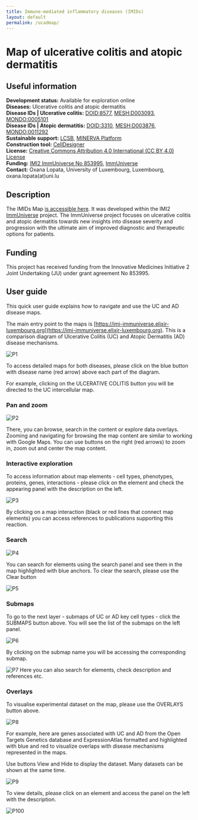 ```yaml
--- 
title: Immune-mediated inflammatory diseases (IMIDs) 
layout: default 
permalink: /ucadmap/
--- 
```


# Map of ulcerative colitis and atopic dermatitis

## Useful information 

**Development status:** Available for exploration online  
**Diseases:** Ulcerative colitis and atopic dermatitis  
**Disease IDs | Ulcerative colitis:** [DOID:8577](https://disease-ontology.org/?id=DOID:8577), [MESH:D003093](https://www.ncbi.nlm.nih.gov/mesh/D003093), [MONDO:0005101](https://www.ebi.ac.uk/ols/ontologies/mondo/terms?short_form=MONDO_0005101)  
**Disease IDs | Atopic dermatitis:** [DOID:3310](https://disease-ontology.org/?id=DOID:3310), [MESH:D003876](https://www.ncbi.nlm.nih.gov/mesh/D003876), [MONDO:0011292](https://www.ebi.ac.uk/ols/ontologies/mondo/terms?short_form=MONDO_0011292)  
**Sustainable support:** [LCSB](http://wwwen.uni.lu/lcsb), [MINERVA Platform](https://minerva.uni.lu/)  
**Construction tool:** [CellDesigner](https://www.celldesigner.org/)  
**License:** [Creative Commons Attribution 4.0 International (CC BY 4.0) License](https://creativecommons.org/licenses/by/4.0/)  
**Funding:** [IMI2 ImmUniverse No 853995](https://www.imi.europa.eu/projects-results/project-factsheets/immuniverse), [ImmUniverse](https://www.immuniverse.eu/)  
**Contact:** Oxana Lopata, University of Luxembourg, Luxembourg, oxana.lopata(at)uni.lu  

## Description

The IMIDs Map [is accessible here](https://imi-immuniverse.elixir-luxembourg.org). It was developed within the IMI2 [ImmUniverse](https://www.immuniverse.eu/) project. The ImmUniverse project focuses on ulcerative colitis and atopic dermatitis towards new insights into disease severity and progression with the ultimate aim of improved diagnostic and therapeutic options for patients.

## Funding

This project has received funding from the Innovative Medicines Initiative 2 Joint Undertaking (JU) under grant agreement No 853995.

## User guide

This quick user guide explains how to navigate and use the UC and AD disease maps. 

The main entry point to the maps is  [https://imi-immuniverse.elixir-luxembourg.org](https://imi-immuniverse.elixir-luxembourg.org). This is a comparison diagram of Ulcerative Colitis (UC) and  Atopic Dermatitis (AD) disease mechanisms.

![P1](/images/projects/imids/P1.jpg "comparison diagram")

To access detailed maps for both diseases, please click on the blue button with disease name (red arrow) above each part of the diagram.  

For example, clicking on the ULCERATIVE COLITIS button you will be directed to the UC intercellular map.

### Pan and zoom

![P2](/images/projects/imids/P2.jpg "uc map pan zoom")

There, you can browse, search in the content or explore data overlays.
Zooming and navigating for browsing the map content are similar to working with Google Maps. You can use buttons on the right (red arrows) to zoom in, zoom out and center the map content.

### Interactive exploration

To access information about map elements - cell types, phenotypes, proteins, genes, interactions - please click on the element and check the appearing panel with the description on the left. 

![P3](/images/projects/imids/P3.jpg "uc map click interaction")

By clicking on a map interaction (black or red lines that connect map elements) you can access references to publications supporting this reaction.

### Search

![P4](/images/projects/imids/P4.jpg "uc map search")

You can search for elements using the search panel and see them in the map highlighted with blue anchors. To clear the search, please use the Clear button

![P5](/images/projects/imids/P5.jpg "uc map clear")

### Submaps

To go to the next layer - submaps of UC or AD key cell types - click the SUBMAPS button above. You will see the list of the submaps on the left panel.

![P6](/images/projects/imids/P6.jpg "uc map submaps")

By clicking on the submap name you will be accessing the corresponding submap.


![P7](/images/projects/imids/P7.jpg "uc map submaps explore")
Here you can also search for elements, check description and references etc.

### Overlays

To visualise experimental dataset on the map, please use the OVERLAYS button above. 

![P8](/images/projects/imids/P8.jpg "uc map submaps overlays")

For example, here are genes associated with UC and AD from the Open Targets Genetics database and ExpressionAtlas formatted and highlighted with blue and red to visualize overlaps with disease mechanisms represented in the maps. 


Use buttons View and Hide to display the dataset. Many datasets can be shown at the same time.

![P9](/images/projects/imids/P9.jpg "uc map submaps overlays 2")

To view details, please click on an element and access the panel on the left with the description.


![P100](/images/projects/imids/P10.jpg "uc map submaps overlays 3")

